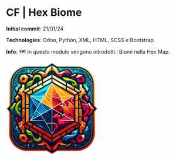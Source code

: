 # CF | Hex Biome
**Initial commit**: 21/01/24

**Technologies**: Odoo, Python, XML, HTML, SCSS e Bootstrap.

**Info**: :world_map: In questo modulo vengono introdotti i Biomi nella Hex Map.

<img src="../cf_hex_base/static/description/icon.png" width="250"/>
